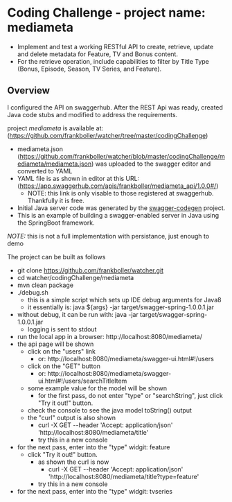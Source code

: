 # Coding Challenge - project name: mediameta

* Implement and test a working RESTful API to create, retrieve, update and delete metadata for Feature, TV and Bonus content.
* For the retrieve operation, include capabilities to filter by Title Type (Bonus, Episode, Season, TV Series, and Feature).

## Overview  

I configured the API on swaggerhub.  After the REST Api was ready, created Java code stubs and modified to address the requirements. 

project *mediameta* is available at: (https://github.com/frankboller/watcher/tree/master/codingChallenge)
* mediameta.json (https://github.com/frankboller/watcher/blob/master/codingChallenge/mediameta/mediameta.json) was uploaded to the swagger editor and converted to YAML
* YAML file is as shown in editor at this URL: (https://app.swaggerhub.com/apis/frankboller/mediameta_api/1.0.0#/)
    * NOTE: this link is only visable to those registered at swaggerhub.  Thankfully it is free.
* Initial Java server code was generated by the [swagger-codegen](https://github.com/swagger-api/swagger-codegen) project.  
* This is an example of building a swagger-enabled server in Java using the SpringBoot framework.  

*NOTE:* this is not a full implementation with persistance,  just enough to demo

The project can be built as follows 
* git clone https://github.com/frankboller/watcher.git
* cd watcher/codingChallenge/mediameta
* mvn clean package
* ./debug.sh
    * this is a simple script which sets up IDE debug arguments for Java8
    * it essentially is: java ${args} -jar target/swagger-spring-1.0.0.1.jar
* without debug, it can be run with: java -jar target/swagger-spring-1.0.0.1.jar
    * logging is sent to stdout
* run the local app in a browser: http://localhost:8080/mediameta/
* the api page will be shown
    * click on the "users" link 
        * or: http://localhost:8080/mediameta/swagger-ui.html#!/users
    * click on the "GET" button
        * or: http://localhost:8080/mediameta/swagger-ui.html#!/users/searchTitleItem
    * some example value for the model will be shown
        * for the first pass, do not enter "type" or "searchString", just click "Try it out!" button.
    * check the console to see the java model toString() output
    * the "curl" output is also shown
        * curl -X GET --header 'Accept: application/json' 'http://localhost:8080/mediameta/title'
        * try this in a new console
* for the next pass,  enter into the "type" widgit:  feature
    * click "Try it out!" button.
        * as shown the curl is now
            * curl -X GET --header 'Accept: application/json' 'http://localhost:8080/mediameta/title?type=feature'
        * try this in a new console
* for the next pass,  enter into the "type" widgit:  tvseries
